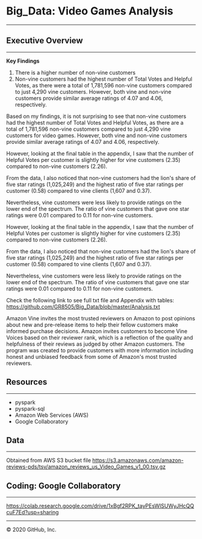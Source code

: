# Big_Data: Video Games Analysis
-------------------------------------------------------------------------------------------------

## Executive Overview
-------------------------------------------------------------------------------------------------

**Key Findings**
1) There is a higher number of non-vine customers
2) Non-vine customers had the highest number of Total Votes and Helpful Votes, as there were a total of 1,781,596 non-vine customers compared 
to just 4,290 vine customers.  However, both vine and non-vine customers provide similar average 
ratings of 4.07 and 4.06, respectively.

Based on my findings, it is not surprising to see that non-vine customers had the highest number 
of Total Votes and Helpful Votes, as there are a total of 1,781,596 non-vine customers compared 
to just 4,290 vine customers for video games.  However, both vine and non-vine customers provide 
similar average ratings of 4.07 and 4.06, respectively.

However, looking at the final table in the appendix, I saw that the number of Helpful Votes per 
customer is slightly higher for vine customers (2.35) compared to non-vine customers (2.26).

From the data, I also noticed that non-vine customers had the lion's share of five star ratings
(1,025,249) and the highest ratio of five star ratings per customer (0.58) compared to vine 
clients (1,607 and 0.37).  

Nevertheless, vine customers were less likely to provide ratings on the lower end of the spectrum.
The ratio of vine customers that gave one star ratings were 0.01 compared to 0.11 for non-vine
customers.

However, looking at the final table in the appendix, I saw that the number of Helpful Votes per 
customer is slightly higher for vine customers (2.35) compared to non-vine customers (2.26).

From the data, I also noticed that non-vine customers had the lion's share of five star ratings
(1,025,249) and the highest ratio of five star ratings per customer (0.58) compared to vine 
clients (1,607 and 0.37).  

Nevertheless, vine customers were less likely to provide ratings on the lower end of the spectrum.
The ratio of vine customers that gave one star ratings were 0.01 compared to 0.11 for non-vine
customers.

Check the following link to see full txt file and Appendix with tables:
https://github.com/GR8505/Big_Data/blob/master/Analysis.txt

Amazon Vine invites the most trusted reviewers on Amazon to post opinions about new and pre-release 
items to help their fellow customers make informed purchase decisions. Amazon invites customers to
become Vine Voices based on their reviewer rank, which is a reflection of the quality and helpfulness 
of their reviews as judged by other Amazon customers.
The program was created to provide customers with more information including honest and unbiased 
feedback from some of Amazon's most trusted reviewers.

## Resources
---------------------------------------------------------------------------------------------------
* pyspark
* pyspark-sql
* Amazon Web Services (AWS)
* Google Collaboratory


## Data
---------------------------------------------------------------------------------------------------
Obtained from AWS S3 bucket file
https://s3.amazonaws.com/amazon-reviews-pds/tsv/amazon_reviews_us_Video_Games_v1_00.tsv.gz


## Coding: Google Collaboratory
---------------------------------------------------------------------------------------------------
https://colab.research.google.com/drive/1xBgf2RPK_tayPEsWlSUWyJHcQQcuF7Ed?usp=sharing


---------------------------------------------------------------------------------------------------
© 2020 GitHub, Inc.
